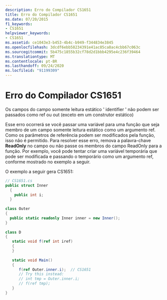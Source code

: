 ```yaml
---
description: Erro do Compilador CS1651
title: Erro do Compilador CS1651
ms.date: 07/20/2015
f1_keywords:
- CS1651
helpviewer_keywords:
- CS1651
ms.assetid: ce1043e3-b453-4b4c-b949-f344834e3845
ms.openlocfilehash: 3dcdf6ebb58234391e41ac85ca8ac4cbb67c063c
ms.sourcegitcommit: 5b475c1855b32cf78d2d1bbb4295e4c236f39464
ms.translationtype: MT
ms.contentlocale: pt-BR
ms.lasthandoff: 09/24/2020
ms.locfileid: "91199309"
---
```

# <a name="compiler-error-cs1651"></a>Erro do Compilador CS1651

Os campos do campo somente leitura estático ' identifier ' não podem ser passados como ref ou out (exceto em um construtor estático)  
  
 Esse erro ocorrerá se você passar uma variável para uma função que seja membro de um campo somente leitura estático como um argumento ref. Como os parâmetros de referência podem ser modificados pela função, isso não é permitido. Para resolver esse erro, remova a palavra-chave **ReadOnly** no campo ou não passe os membros do campo ReadOnly para a função. Por exemplo, você pode tentar criar uma variável temporária que pode ser modificada e passando o temporário como um argumento ref, conforme mostrado no exemplo a seguir.  
  
 O exemplo a seguir gera CS1651:  
  
```csharp  
// CS1651.cs  
public struct Inner  
  {  
    public int i;  
  }  
  
class Outer  
{
  public static readonly Inner inner = new Inner();  
}  
  
class D  
{  
   static void f(ref int iref)  
   {  
   }  
  
   static void Main()  
   {  
      f(ref Outer.inner.i);  // CS1651  
      // Try this instead:  
      // int tmp = Outer.inner.i;  
      // f(ref tmp);  
   }  
}  
```
